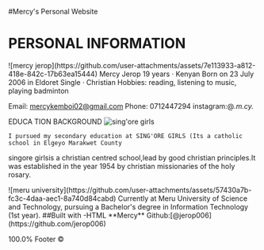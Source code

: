 #Mercy's Personal Website
 <h1>PERSONAL INFORMATION</h1>
![mercy jerop](https://github.com/user-attachments/assets/7e113933-a812-418e-842c-17b63ea15444)
Mercy Jerop
19 years · Kenyan
Born on 23 July 2006 in Eldoret
Single · Christian
Hobbies: reading, listening to music, playing badminton

Email: mercykemboi02@gmail.com
Phone: 0712447294
instagram:@_.m.cy._

EDUCA TION BACKGROUND
![sing'ore girls](https://github.com/user-attachments/assets/9de44be4-9eed-48ae-b82b-d7809a08748d)

    I pursued my secondary education at SING'ORE GIRLS (Its a catholic school in Elgeyo Marakwet County

singore girlsis a christian centred school,lead by good christian principles.It was established in the year 1954 by christian missionaries of the holy rosary.<br/>
</p> 
<p>
![meru university](https://github.com/user-attachments/assets/57430a7b-fc3c-4daa-aec1-8a740d84cabd)    
Currently at Meru University of Science and Technology, pursuing a Bachelor's degree in Information Technology (1st year).
##Built with
 -HTML
 **Mercy**
 Github:[@jerop006](https://github.com/jerop006)

100.0%
Footer
©
